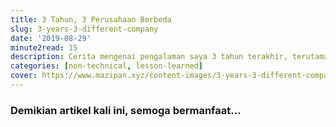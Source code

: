 ```yaml
---
title: 3 Tahun, 3 Perusahaan Berbeda
slug: 3-years-3-different-company
date: '2019-08-29'
minute2read: 15
description: Cerita mengenai pengalaman saya 3 tahun terakhir, terutama bagaimana saya berpindah dari satu perusahaan ke perusahaan lain
categories: [non-technical, lesson-learned]
cover: https://www.mazipan.xyz/content-images/3-years-3-different-company/lion-nTfGYGPURFA.jpg
---
```


### Demikian artikel kali ini, semoga bermanfaat...
